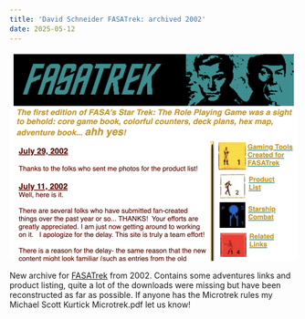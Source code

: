```yaml
---
title: 'David Schneider FASATrek: archived 2002'
date: 2025-05-12
---
```

![FASATrek](/images/fasatrek.png)

New archive for [FASATrek](https://fasast.netlify.app/fasatrek/index.html) from 2002. Contains some adventures links and product listing, quite a lot of the downloads were missing but have been reconstructed as far as possible. If anyone has the Microtrek rules my Michael Scott Kurtick Microtrek.pdf let us know!
